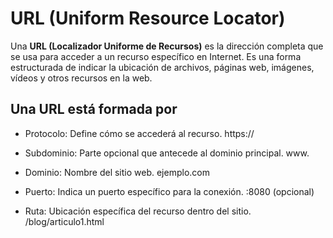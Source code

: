 # URL (Uniform Resource Locator)

Una **URL (Localizador Uniforme de Recursos)** es la dirección completa que se usa para acceder a un recurso específico en Internet. Es una forma estructurada de indicar la ubicación de archivos, páginas web, imágenes, vídeos y otros recursos en la web.

## Una URL está formada por

- Protocolo:	Define cómo se accederá al recurso.	https://

- Subdominio:	Parte opcional que antecede al dominio principal.	www.

- Dominio:	Nombre del sitio web.	ejemplo.com

- Puerto:	Indica un puerto específico para la conexión.	:8080 (opcional)

- Ruta:	Ubicación específica del recurso dentro del sitio.	/blog/articulo1.html
